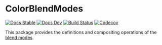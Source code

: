 # ColorBlendModes

[![Docs Stable](https://img.shields.io/badge/docs-stable-blue.svg)](https://kimikage.github.io/ColorBlendModes.jl/stable)
[![Docs Dev](https://img.shields.io/badge/docs-dev-blue.svg)](https://kimikage.github.io/ColorBlendModes.jl/dev)
[![Build Status](https://travis-ci.com/kimikage/ColorBlendModes.jl.svg?branch=master)](https://travis-ci.com/kimikage/ColorBlendModes.jl)
[![Codecov](https://codecov.io/gh/kimikage/ColorBlendModes.jl/branch/master/graph/badge.svg)](https://codecov.io/gh/kimikage/ColorBlendModes.jl)

This package provides the definitions and compositing operations of the
[blend modes](https://en.wikipedia.org/wiki/Blend_modes).
